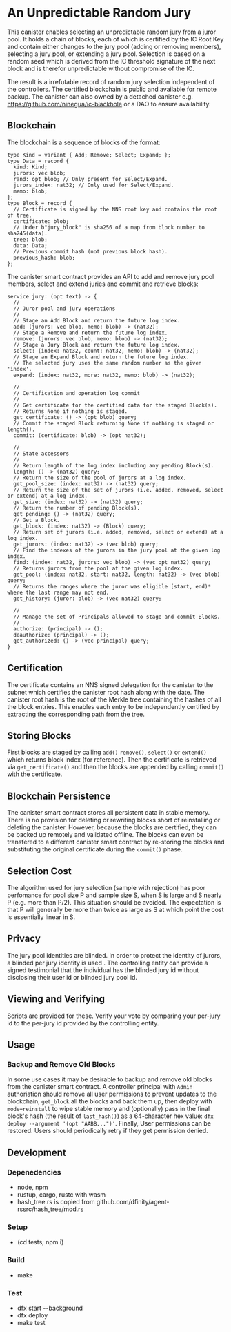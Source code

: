 # An Unpredictable Random Jury

This canister enables selecting an unpredictable random jury from a juror pool.  It holds a chain of blocks, each of which is certified by the IC Root Key and contain either changes to the jury pool (adding or removing members), selecting a jury pool, or extending a jury pool.  Selection is based on a random seed which is derived from the IC threshold signature of the next block and is therefor unpredictable without compromise of the IC.

The result is a irrefutable record of random jury selection independent of the controllers.  The certified blockchain is public and available for remote backup.  The canister can also owned by a detached canister e.g. https://github.com/ninegua/ic-blackhole or a DAO to ensure availability.

## Blockchain

The blockchain is a sequence of blocks of the format:

```
type Kind = variant { Add; Remove; Select; Expand; };
type Data = record {
  kind: Kind;
  jurors: vec blob;
  rand: opt blob; // Only present for Select/Expand.
  jurors_index: nat32; // Only used for Select/Expand.
  memo: blob;
};
type Block = record {
  // Certificate is signed by the NNS root key and contains the root of tree.
  certificate: blob;
  // Under b"jury_block" is sha256 of a map from block number to sha245(data).
  tree: blob;
  data: Data;
  // Previous commit hash (not previous block hash).
  previous_hash: blob;
};
```

The canister smart contract provides an API to add and remove jury pool members, select and extend juries and commit and retrieve blocks:

```
service jury: (opt text) -> {
  //
  // Juror pool and jury operations
  //
  // Stage an Add Block and return the future log index.
  add: (jurors: vec blob, memo: blob) -> (nat32);
  // Stage a Remove and return the future log index.
  remove: (jurors: vec blob, memo: blob) -> (nat32);
  // Stage a Jury Block and return the future log index.
  select: (index: nat32, count: nat32, memo: blob) -> (nat32);
  // Stage an Expand Block and return the future log index.
  // The selected jury uses the same random number as the given 'index'.
  expand: (index: nat32, more: nat32, memo: blob) -> (nat32);

  //
  // Certification and operation log commit
  //
  // Get certificate for the certified data for the staged Block(s).
  // Returns None if nothing is staged.
  get_certificate: () -> (opt blob) query;
  // Commit the staged Block returning None if nothing is staged or length().
  commit: (certificate: blob) -> (opt nat32);
                              
  //
  // State accessors
  //
  // Return length of the log index including any pending Block(s).
  length: () -> (nat32) query;
  // Return the size of the pool of jurors at a log index.
  get_pool_size: (index: nat32) -> (nat32) query;
  // Return the size of the set of jurors (i.e. added, removed, select or extend) at a log index.
  get_size: (index: nat32) -> (nat32) query;
  // Return the number of pending Block(s).
  get_pending: () -> (nat32) query;
  // Get a Block.
  get_block: (index: nat32) -> (Block) query;
  // Return set of jurors (i.e. added, removed, select or extend) at a log index.
  get_jurors: (index: nat32) -> (vec blob) query;
  // Find the indexes of the jurors in the jury pool at the given log index.
  find: (index: nat32, jurors: vec blob) -> (vec opt nat32) query;
  // Returns jurors from the pool at the given log index.
  get_pool: (index: nat32, start: nat32, length: nat32) -> (vec blob) query;
  // Returns the ranges where the juror was eligible [start, end)* where the last range may not end.
  get_history: (juror: blob) -> (vec nat32) query;

  //
  // Manage the set of Principals allowed to stage and commit Blocks.
  //
  authorize: (principal) -> ();
  deauthorize: (principal) -> ();
  get_authorized: () -> (vec principal) query;
}
```

## Certification

The certificate contains an NNS signed delegation for the canister to the subnet which certifies the canister root hash along with the date.  The canister root hash is the root of the Merkle tree containing the hashes of all the block entries.  This enables each entry to be independently certified by extracting the corresponding path from the tree.

## Storing Blocks

First blocks are staged by calling `add()` `remove()`, `select()` or `extend()` which returns block index (for reference).  Then the certificate is retrieved via `get_certificate()` and then the blocks are appended by calling `commit()` with the certificate.

## Blockchain Persistence

The canister smart contract stores all persistent data in stable memory.  There is no provision for deleting or rewriting blocks short of reinstalling or deleting the canister.  However, because the blocks are certified, they can be backed up remotely and validated offline.  The blocks can even be transfered to a different canister smart contract by re-storing the blocks and substituting the original certificate during the `commit()` phase.

## Selection Cost

The algorithm used for jury selection (sample with rejection) has poor perfomance for pool size P and sample size S, when S is large and S nearly P (e.g. more than P/2).  This situation should be avoided.  The expectation is that P will generally be more than twice as large as S at which point the cost is essentially linear in S.

## Privacy
  
The jury pool identities are blinded.
In order to protect the identity of jurors, a blinded per jury identity is used <COMPLETE HERE>.
The controlling entity can provide a signed testimonial that the individual has the blinded jury id without disclosing their user id or blinded jury pool id.

## Viewing and Verifying 

Scripts are provided for these.
Verify your vote by comparing your per-jury id to the per-jury id provided by the controlling entity.

## Usage

### Backup and Remove Old Blocks

In some use cases it may be desirable to backup and remove old blocks from the canister smart contract.  A controller principal with `Admin` authoriation should remove all user permissions to prevent updates to the blockchain, `get_block` all the blocks and back them up, then deploy with `mode=reinstall` to wipe stable memory and (optionally) pass in the final block's hash (the result of `last_hash()`) as a 64-character hex value: `dfx deploy --argument '(opt "AABB...")'`.  Finally, User permissions can be restored.  Users should periodically retry if they get permission denied.

## Development

### Depenedencies

* node, npm
* rustup, cargo, rustc with wasm
* hash\_tree.rs is copied from github.com/dfinity/agent-rssrc/hash\_tree/mod.rs

### Setup

* (cd tests; npm i)

### Build

* make

### Test

* dfx start --background
* dfx deploy
* make test
